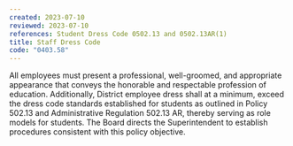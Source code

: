```yaml
---
created: 2023-07-10
reviewed: 2023-07-10
references: Student Dress Code 0502.13 and 0502.13AR(1)
title: Staff Dress Code
code: "0403.58"
---
```


All employees must present a professional, well-groomed, and appropriate appearance that conveys the honorable and respectable profession of education. Additionally, District employee dress shall at a minimum, exceed the dress code standards established for students as outlined in Policy 502.13 and Administrative Regulation 502.13 AR, thereby serving as role models for students. The Board directs the Superintendent to establish procedures consistent with this policy objective.

